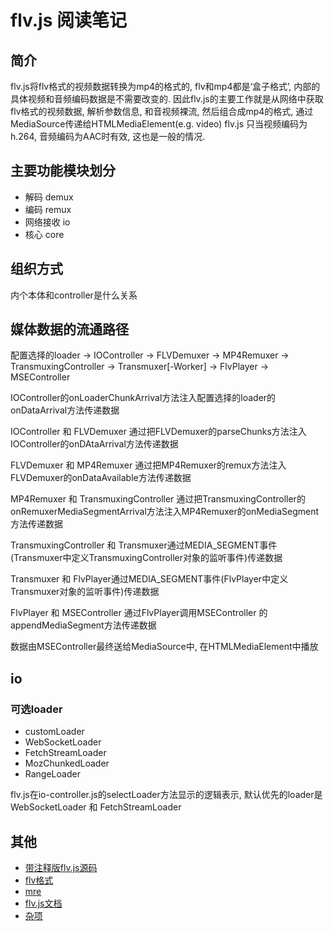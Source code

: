 # flv.js 阅读笔记

## 简介

flv.js将flv格式的视频数据转换为mp4的格式的, flv和mp4都是‘盒子格式’, 内部的具体视频和音频编码数据是不需要改变的.
因此flv.js的主要工作就是从网络中获取flv格式的视频数据, 解析参数信息, 和音视频裸流, 然后组合成mp4的格式, 通过MediaSource传递给HTMLMediaElement(e.g. video) 
flv.js 只当视频编码为h.264, 音频编码为AAC时有效, 这也是一般的情况.

## 主要功能模块划分

- 解码 demux
- 编码 remux
- 网络接收 io
- 核心 core

## 组织方式

内个本体和controller是什么关系


## 媒体数据的流通路径

配置选择的loader -> IOController -> FLVDemuxer -> MP4Remuxer -> TransmuxingController -> Transmuxer[-Worker] -> FlvPlayer -> MSEController

IOController的onLoaderChunkArrival方法注入配置选择的loader的onDataArrival方法传递数据

IOController 和 FLVDemuxer 通过把FLVDemuxer的parseChunks方法注入IOController的onDAtaArrival方法传递数据

FLVDemuxer 和 MP4Remuxer 通过把MP4Remuxer的remux方法注入FLVDemuxer的onDataAvailable方法传递数据

MP4Remuxer 和 TransmuxingController 通过把TransmuxingController的onRemuxerMediaSegmentArrival方法注入MP4Remuxer的onMediaSegment方法传递数据

TransmuxingController 和 Transmuxer通过MEDIA_SEGMENT事件(Transmuxer中定义TransmuxingController对象的监听事件)传递数据

Transmuxer 和 FlvPlayer通过MEDIA_SEGMENT事件(FlvPlayer中定义Transmuxer对象的监听事件)传递数据

FlvPlayer 和 MSEController 通过FlvPlayer调用MSEController 的appendMediaSegment方法传递数据

数据由MSEController最终送给MediaSource中, 在HTMLMediaElement中播放

## io

### 可选loader

- customLoader
- WebSocketLoader
- FetchStreamLoader
- MozChunkedLoader
- RangeLoader

flv.js在io-controller.js的selectLoader方法显示的逻辑表示, 默认优先的loader是WebSocketLoader 和 FetchStreamLoader

## 其他

- [带注释版flv.js源码](https://github.com/BokunoMasayume/flv.js/tree/note/src)
- [flv格式](./flv-format.md)
- [mre](./media-source-extension.md)
- [flv.js文档](./flvdoc.md)
- [杂项](./sketch.md)
